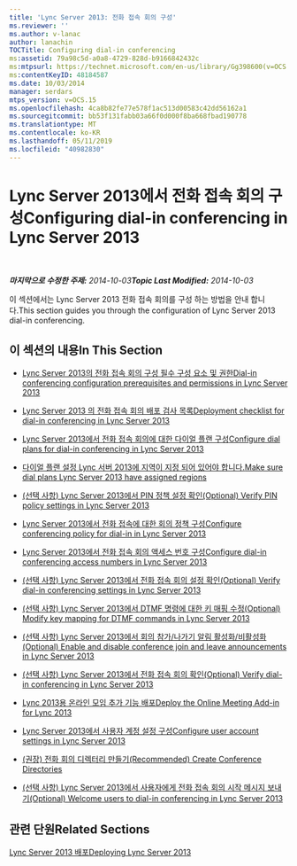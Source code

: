 ```yaml
---
title: 'Lync Server 2013: 전화 접속 회의 구성'
ms.reviewer: ''
ms.author: v-lanac
author: lanachin
TOCTitle: Configuring dial-in conferencing
ms:assetid: 79a98c5d-a0a8-4729-828d-b9166842432c
ms:mtpsurl: https://technet.microsoft.com/en-us/library/Gg398600(v=OCS.15)
ms:contentKeyID: 48184587
ms.date: 10/03/2014
manager: serdars
mtps_version: v=OCS.15
ms.openlocfilehash: 4ca8b82fe77e578f1ac513d00583c42dd56162a1
ms.sourcegitcommit: bb53f131fabb03a66f0d000f8ba668fbad190778
ms.translationtype: MT
ms.contentlocale: ko-KR
ms.lasthandoff: 05/11/2019
ms.locfileid: "40982830"
---
```

<div data-xmlns="http://www.w3.org/1999/xhtml">

<div class="topic" data-xmlns="http://www.w3.org/1999/xhtml" data-msxsl="urn:schemas-microsoft-com:xslt" data-cs="http://msdn.microsoft.com/en-us/">

<div data-asp="http://msdn2.microsoft.com/asp">

# <a name="configuring-dial-in-conferencing-in-lync-server-2013"></a><span data-ttu-id="682bc-102">Lync Server 2013에서 전화 접속 회의 구성</span><span class="sxs-lookup"><span data-stu-id="682bc-102">Configuring dial-in conferencing in Lync Server 2013</span></span>

</div>

<div id="mainSection">

<div id="mainBody">

<span> </span>

<span data-ttu-id="682bc-103">_**마지막으로 수정한 주제:** 2014-10-03_</span><span class="sxs-lookup"><span data-stu-id="682bc-103">_**Topic Last Modified:** 2014-10-03_</span></span>

<span data-ttu-id="682bc-104">이 섹션에서는 Lync Server 2013 전화 접속 회의를 구성 하는 방법을 안내 합니다.</span><span class="sxs-lookup"><span data-stu-id="682bc-104">This section guides you through the configuration of Lync Server 2013 dial-in conferencing.</span></span>

<div>

## <a name="in-this-section"></a><span data-ttu-id="682bc-105">이 섹션의 내용</span><span class="sxs-lookup"><span data-stu-id="682bc-105">In This Section</span></span>

  - [<span data-ttu-id="682bc-106">Lync Server 2013의 전화 접속 회의 구성 필수 구성 요소 및 권한</span><span class="sxs-lookup"><span data-stu-id="682bc-106">Dial-in conferencing configuration prerequisites and permissions in Lync Server 2013</span></span>](lync-server-2013-dial-in-conferencing-configuration-prerequisites-and-permissions.md)

  - [<span data-ttu-id="682bc-107">Lync Server 2013 의 전화 접속 회의 배포 검사 목록</span><span class="sxs-lookup"><span data-stu-id="682bc-107">Deployment checklist for dial-in conferencing in Lync Server 2013</span></span>](lync-server-2013-deployment-checklist-for-dial-in-conferencing.md)

  - [<span data-ttu-id="682bc-108">Lync Server 2013에서 전화 접속 회의에 대한 다이얼 플랜 구성</span><span class="sxs-lookup"><span data-stu-id="682bc-108">Configure dial plans for dial-in conferencing in Lync Server 2013</span></span>](lync-server-2013-configure-dial-plans-for-dial-in-conferencing.md)

  - [<span data-ttu-id="682bc-109">다이얼 플랜 설정 Lync 서버 2013에 지역이 지정 되어 있어야 합니다.</span><span class="sxs-lookup"><span data-stu-id="682bc-109">Make sure dial plans Lync Server 2013 have assigned regions</span></span>](lync-server-2013-make-sure-dial-plans-have-assigned-regions.md)

  - [<span data-ttu-id="682bc-110">(선택 사항) Lync Server 2013에서 PIN 정책 설정 확인</span><span class="sxs-lookup"><span data-stu-id="682bc-110">(Optional) Verify PIN policy settings in Lync Server 2013</span></span>](lync-server-2013-optional-verify-pin-policy-settings.md)

  - [<span data-ttu-id="682bc-111">Lync Server 2013에서 전화 접속에 대한 회의 정책 구성</span><span class="sxs-lookup"><span data-stu-id="682bc-111">Configure conferencing policy for dial-in in Lync Server 2013</span></span>](lync-server-2013-configure-conferencing-policy-for-dial-in.md)

  - [<span data-ttu-id="682bc-112">Lync Server 2013에서 전화 접속 회의 액세스 번호 구성</span><span class="sxs-lookup"><span data-stu-id="682bc-112">Configure dial-in conferencing access numbers in Lync Server 2013</span></span>](lync-server-2013-configure-dial-in-conferencing-access-numbers.md)

  - [<span data-ttu-id="682bc-113">(선택 사항) Lync Server 2013에서 전화 접속 회의 설정 확인</span><span class="sxs-lookup"><span data-stu-id="682bc-113">(Optional) Verify dial-in conferencing settings in Lync Server 2013</span></span>](lync-server-2013-optional-verify-dial-in-conferencing-settings.md)

  - [<span data-ttu-id="682bc-114">(선택 사항) Lync Server 2013에서 DTMF 명령에 대한 키 매핑 수정</span><span class="sxs-lookup"><span data-stu-id="682bc-114">(Optional) Modify key mapping for DTMF commands in Lync Server 2013</span></span>](lync-server-2013-optional-modify-key-mapping-for-dtmf-commands.md)

  - [<span data-ttu-id="682bc-115">(선택 사항) Lync Server 2013에서 회의 참가/나가기 알림 활성화/비활성화</span><span class="sxs-lookup"><span data-stu-id="682bc-115">(Optional) Enable and disable conference join and leave announcements in Lync Server 2013</span></span>](lync-server-2013-optional-enable-and-disable-conference-join-and-leave-announcements.md)

  - [<span data-ttu-id="682bc-116">(선택 사항) Lync Server 2013에서 전화 접속 회의 확인</span><span class="sxs-lookup"><span data-stu-id="682bc-116">(Optional) Verify dial-in conferencing in Lync Server 2013</span></span>](lync-server-2013-optional-verify-dial-in-conferencing.md)

  - [<span data-ttu-id="682bc-117">Lync 2013용 온라인 모임 추가 기능 배포</span><span class="sxs-lookup"><span data-stu-id="682bc-117">Deploy the Online Meeting Add-in for Lync 2013</span></span>](lync-server-2013-deploy-the-online-meeting-add-in-for-lync-2013.md)

  - [<span data-ttu-id="682bc-118">Lync Server 2013에서 사용자 계정 설정 구성</span><span class="sxs-lookup"><span data-stu-id="682bc-118">Configure user account settings in Lync Server 2013</span></span>](lync-server-2013-configure-user-account-settings.md)

  - [<span data-ttu-id="682bc-119">(권장) 전화 회의 디렉터리 만들기</span><span class="sxs-lookup"><span data-stu-id="682bc-119">(Recommended) Create Conference Directories</span></span>](recommended-create-conference-directories.md)

  - [<span data-ttu-id="682bc-120">(선택 사항) Lync Server 2013에서 사용자에게 전화 접속 회의 시작 메시지 보내기</span><span class="sxs-lookup"><span data-stu-id="682bc-120">(Optional) Welcome users to dial-in conferencing in Lync Server 2013</span></span>](lync-server-2013-optional-welcome-users-to-dial-in-conferencing.md)

</div>

<div>

## <a name="related-sections"></a><span data-ttu-id="682bc-121">관련 단원</span><span class="sxs-lookup"><span data-stu-id="682bc-121">Related Sections</span></span>

[<span data-ttu-id="682bc-122">Lync Server 2013 배포</span><span class="sxs-lookup"><span data-stu-id="682bc-122">Deploying Lync Server 2013</span></span>](lync-server-2013-deploying-lync-server.md)

</div>

</div>

<span> </span>

</div>

</div>

</div>

